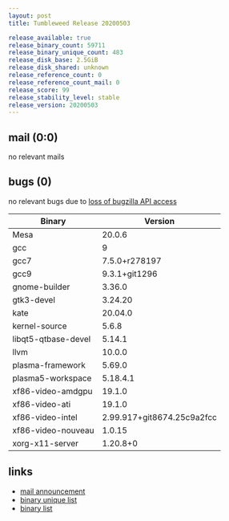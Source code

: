 ```yaml
---
layout: post
title: Tumbleweed Release 20200503

release_available: true
release_binary_count: 59711
release_binary_unique_count: 483
release_disk_base: 2.5GiB
release_disk_shared: unknown
release_reference_count: 0
release_reference_count_mail: 0
release_score: 99
release_stability_level: stable
release_version: 20200503
---
```


## mail (0:0)

no relevant mails

## bugs (0)

<!--more-->

no relevant bugs due to [loss of bugzilla API access](https://bugzilla.opensuse.org/show_bug.cgi?id=1157722)

Binary | Version
--- | ---
Mesa | 20.0.6
gcc | 9
gcc7 | 7.5.0+r278197
gcc9 | 9.3.1+git1296
gnome-builder | 3.36.0
gtk3-devel | 3.24.20
kate | 20.04.0
kernel-source | 5.6.8
libqt5-qtbase-devel | 5.14.1
llvm | 10.0.0
plasma-framework | 5.69.0
plasma5-workspace | 5.18.4.1
xf86-video-amdgpu | 19.1.0
xf86-video-ati | 19.1.0
xf86-video-intel | 2.99.917+git8674.25c9a2fcc
xf86-video-nouveau | 1.0.15
xorg-x11-server | 1.20.8+0

## links

- [mail announcement](https://lists.opensuse.org/opensuse-factory/2020-05/msg00066.html)
- [binary unique list](http://download.opensuse.org/history/20200503/rpm.unique.list)
- [binary list](http://download.opensuse.org/history/20200503/rpm.list)
